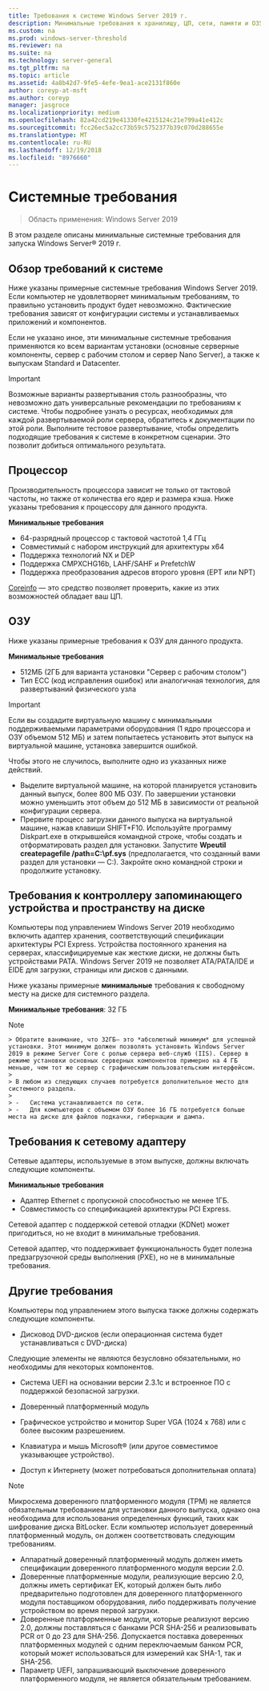 ```yaml
---
title: Требования к системе Windows Server 2019 г.
description: Минимальные требования к хранилищу, ЦП, сети, памяти и ОЗУ при чистой установке Windows Server 2019.
ms.custom: na
ms.prod: windows-server-threshold
ms.reviewer: na
ms.suite: na
ms.technology: server-general
ms.tgt_pltfrm: na
ms.topic: article
ms.assetid: 4a8b42d7-9fe5-4efe-9ea1-ace2131f860e
author: coreyp-at-msft
ms.author: coreyp
manager: jasgroce
ms.localizationpriority: medium
ms.openlocfilehash: 82a42cd219e41330fe4215124c21e799a41e412c
ms.sourcegitcommit: fcc26ec5a2cc73b59c5752377b39c070d288655e
ms.translationtype: MT
ms.contentlocale: ru-RU
ms.lasthandoff: 12/19/2018
ms.locfileid: "8976660"
---
```

# Системные требования

>Область применения: Windows Server 2019 

В этом разделе описаны минимальные системные требования для запуска Windows Server&reg; 2019 г.

## Обзор требований к системе  
Ниже указаны примерные системные требования Windows Server 2019. Если компьютер не удовлетворяет минимальным требованиям, то правильно установить продукт будет невозможно. Фактические требования зависят от конфигурации системы и устанавливаемых приложений и компонентов.

Если не указано иное, эти минимальные системные требования применяются ко всем вариантам установки (основные серверные компоненты, сервер с рабочим столом и сервер Nano Server), а также к выпускам Standard и Datacenter.  

> [!IMPORTANT]  
> Возможные варианты развертывания столь разнообразны, что невозможно дать универсальные рекомендации по требованиям к системе. Чтобы подробнее узнать о ресурсах, необходимых для каждой развертываемой роли сервера, обратитесь к документации по этой роли. Выполните тестовое развертывание, чтобы определить подходящие требования к системе в конкретном сценарии. Это позволит добиться оптимального результата.  


## Процессор  
Производительность процессора зависит не только от тактовой частоты, но также от количества его ядер и размера кэша. Ниже указаны требования к процессору для данного продукта.  

**Минимальные требования**  
- 64-разрядный процессор с тактовой частотой 1,4 ГГц  
- Совместимый с набором инструкций для архитектуры х64  
- Поддержка технологий NX и DEP  
- Поддержка CMPXCHG16b, LAHF/SAHF и PrefetchW  
- Поддержка преобразования адресов второго уровня (EPT или NPT)  

[Coreinfo](https://technet.microsoft.com/sysinternals/cc835722.aspx) — это средство позволяет проверить, какие из этих возможностей обладает ваш ЦП.

## ОЗУ  
Ниже указаны примерные требования к ОЗУ для данного продукта.  

**Минимальные требования**  
- 512МБ (2ГБ для варианта установки "Сервер с рабочим столом")
- Тип ECC (код исправления ошибок) или аналогичная технология, для развертываний физического узла

> [!IMPORTANT]  
> Если вы создадите виртуальную машину с минимальными поддерживаемыми параметрами оборудования (1 ядро процессора и ОЗУ объемом 512 МБ) и затем попытаетесь установить этот выпуск на виртуальной машине, установка завершится ошибкой.  
>   
> Чтобы этого не случилось, выполните одно из указанных ниже действий.  
>   
> -   Выделите виртуальной машине, на которой планируется установить данный выпуск, более 800 МБ ОЗУ. По завершении установки можно уменьшить этот объем до 512 МБ в зависимости от реальной конфигурации сервера.  
> -   Прервите процесс загрузки данного выпуска на виртуальной машине, нажав клавиши SHIFT+F10. Используйте программу Diskpart.exe в открывшейся командной строке, чтобы создать и отформатировать раздел для установки. Запустите **Wpeutil createpagefile /path=C:\pf.sys** (предполагается, что созданный вами раздел для установки — C:). Закройте окно командной строки и продолжите установку.  

## Требования к контроллеру запоминающего устройства и пространству на диске  
Компьютеры под управлением Windows Server 2019 необходимо включить адаптер хранения, соответствующий спецификации архитектуры PCI Express. Устройства постоянного хранения на серверах, классифицируемые как жесткие диски, не должны быть устройствами PATA. Windows Server 2019 не позволяет ATA/PATA/IDE и EIDE для загрузки, страницы или дисков с данными.  

Ниже указаны примерные **минимальные** требования к свободному месту на диске для системного раздела.  

**Минимальные требования**: 32 ГБ  

   > [!NOTE]  
    > Обратите ванимание, что 32ГБ— это *абсолютный минимум* для успешной установки. Этот минимум должен позволять установить Windows Server 2019 в режиме Server Core с ролью сервера веб-служб (IIS). Сервер в режиме установки основных серверных компонентов примерно на 4 ГБ меньше, чем тот же сервер с графическим пользовательским интерфейсом. 
    >   
    > В любом из следующих случаев потребуется дополнительное место для системного раздела.  
    >   
    > -   Система устанавливается по сети.  
    > -   Для компьютеров с объемом ОЗУ более 16 ГБ потребуется больше места на диске для файлов подкачки, гибернации и дампа.  

## Требования к сетевому адаптеру  

Сетевые адаптеры, используемые в этом выпуске, должны включать следующие компоненты.  

**Минимальные требования**  
- Адаптер Ethernet с пропускной способностью не менее 1ГБ.  
- Совместимость со спецификацией архитектуры PCI Express.  

Сетевой адаптер с поддержкой сетевой отладки (KDNet) может пригодиться, но не входит в минимальные требования.   

Сетевой адаптер, что поддерживает функциональность будет полезна предзагрузочной среды выполнения (PXE), но не в минимальные требования.



## Другие требования  
Компьютеры под управлением этого выпуска также должны содержать следующие компоненты.  

-   Дисковод DVD-дисков (если операционная система будет устанавливаться с DVD-диска)  

Следующие элементы не являются безусловно обязательными, но необходимы для некоторых компонентов.  

- Система UEFI на основании версии 2.3.1c и встроенное ПО с поддержкой безопасной загрузки.  
- Доверенный платформенный модуль  

-   Графическое устройство и монитор Super VGA (1024 x 768) или с более высоким разрешением.  

-   Клавиатура и мышь Microsoft&reg; (или другое совместимое указывающее устройство).  

-   Доступ к Интернету (может потребоваться дополнительная оплата)  

>[!NOTE]  
> Микросхема доверенного платформенного модуля (TPM) не является обязательным требованием для установки данного выпуска, однако она необходима для использования определенных функций, таких как шифрование диска BitLocker. Если компьютер использует доверенный платформенный модуль, он должен соответствовать следующим требованиям.  
>  
>- Аппаратный доверенный платформенный модуль должен иметь спецификации доверенного платформенного модуля версии 2.0.  
>- Доверенные платформенные модули, реализующие версию 2.0, должны иметь сертификат EK, который должен быть либо предварительно подготовлен для доверенного платформенного модуля поставщиком оборудования, либо поддерживать получение устройством во время первой загрузки.  
>- Доверенные платформенные модули, которые реализуют версию 2.0, должны поставляться с банками PCR SHA-256 и реализовывать PCR от 0 до 23 для SHA-256. Допускается поставка доверенных платформенных модулей с одним переключаемым банком PCR, который может использоваться для измерений как SHA-1, так и SHA-256.  
>- Параметр UEFI, запрашивающий выключение доверенного платформенного модуля, не является обязательным требованием.  
